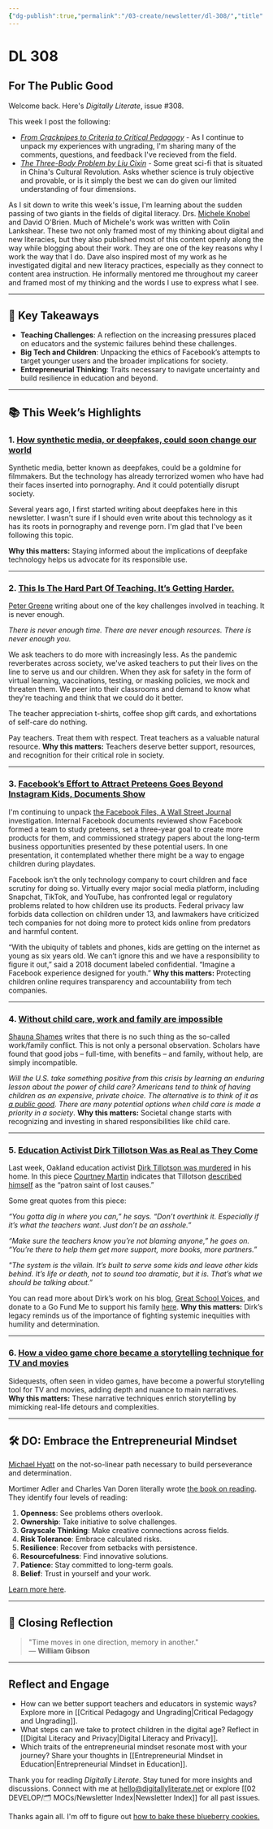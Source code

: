 ```yaml
---
{"dg-publish":true,"permalink":"/03-create/newsletter/dl-308/","title":"For The Public Good","tags":["education","facebook","futures","identity","privacy","social-media"]}
---
```



# DL 308

## For The Public Good

Welcome back. Here's _Digitally Literate_, issue #308.

This week I post the following:

- _[From Crackpipes to Criteria to Critical Pedagogy](https://wiobyrne.com/crackpipes-to-criteria-to-critical-pedagogy/)_ - As I continue to unpack my experiences with ungrading, I'm sharing many of the comments, questions, and feedback I've recieved from the field.
- _[The Three-Body Problem by Liu Cixin](https://wiobyrne.com/the-three-body-problem-by-liu-cixin/)_ - Some great sci-fi that is situated in China's Cultural Revolution. Asks whether science is truly objective and provable, or is it simply the best we can do given our limited understanding of four dimensions.

As I sit down to write this week's issue, I'm learning about the sudden passing of two giants in the fields of digital literacy. Drs. [Michele Knobel](https://en.wikipedia.org/wiki/Michele_Knobel) and David O'Brien. Much of Michele's work was written with Colin Lankshear. These two not only framed most of my thinking about digital and new literacies, but they also published most of this content openly along the way while blogging about their work. They are one of the key reasons why I work the way that I do. Dave also inspired most of my work as he investigated digital and new literacy practices, especially as they connect to content area instruction. He informally mentored me throughout my career and framed most of my thinking and the words I use to express what I see.

---

## 🔖 Key Takeaways

- **Teaching Challenges**: A reflection on the increasing pressures placed on educators and the systemic failures behind these challenges.  
- **Big Tech and Children**: Unpacking the ethics of Facebook’s attempts to target younger users and the broader implications for society.  
- **Entrepreneurial Thinking**: Traits necessary to navigate uncertainty and build resilience in education and beyond.  

---

## 📚 This Week’s Highlights

### 1. **[How synthetic media, or deepfakes, could soon change our world](https://www.youtube.com/watch?v=Yb1GCjmw8_8&t=7s)**  
Synthetic media, better known as deepfakes, could be a goldmine for filmmakers. But the technology has already terrorized women who have had their faces inserted into pornography. And it could potentially disrupt society.

Several years ago, I first started writing about deepfakes here in this newsletter. I wasn't sure if I should even write about this technology as it has its roots in pornography and revenge porn. I'm glad that I've been following this topic.

**Why this matters:** Staying informed about the implications of deepfake technology helps us advocate for its responsible use.

---

### 2. **[This Is The Hard Part Of Teaching. It’s Getting Harder.](https://www.forbes.com/sites/petergreene/2021-10-15/this-is-the-hard-part-of-teaching-its-getting-harder/?sh=617ad6178e84)**  
[Peter Greene](https://curmudgucation.blogspot.com/) writing about one of the key challenges involved in teaching. It is never enough.

_There is never enough time. There are never enough resources. There is never enough you._

We ask teachers to do more with increasingly less. As the pandemic reverberates across society, we've asked teachers to put their lives on the line to serve us and our children. When they ask for safety in the form of virtual learning, vaccinations, testing, or masking policies, we mock and threaten them. We peer into their classrooms and demand to know what they're teaching and think that we could do it better.

The teacher appreciation t-shirts, coffee shop gift cards, and exhortations of self-care do nothing.

Pay teachers. Treat them with respect. Treat teachers as a valuable natural resource.
**Why this matters:** Teachers deserve better support, resources, and recognition for their critical role in society.

---

### 3. **[Facebook’s Effort to Attract Preteens Goes Beyond Instagram Kids, Documents Show](https://www.wsj.com/articles/facebook-instagram-kids-tweens-attract-11632849667?mod=article_inline)**  
I'm continuing to unpack [the Facebook Files, A Wall Street Journal](https://www.wsj.com/articles/the-facebook-files-11631713039?mod=bigtop-breadcrumb) investigation. Internal Facebook documents reviewed show Facebook formed a team to study preteens, set a three-year goal to create more products for them, and commissioned strategy papers about the long-term business opportunities presented by these potential users. In one presentation, it contemplated whether there might be a way to engage children during playdates.

Facebook isn’t the only technology company to court children and face scrutiny for doing so. Virtually every major social media platform, including Snapchat, TikTok, and YouTube, has confronted legal or regulatory problems related to how children use its products. Federal privacy law forbids data collection on children under 13, and lawmakers have criticized tech companies for not doing more to protect kids online from predators and harmful content.

“With the ubiquity of tablets and phones, kids are getting on the internet as young as six years old. We can’t ignore this and we have a responsibility to figure it out,” said a 2018 document labeled confidential. “Imagine a Facebook experience designed for youth.”
**Why this matters:** Protecting children online requires transparency and accountability from tech companies.

---

### 4. **[Without child care, work and family are impossible](https://theconversation.com/without-child-care-work-and-family-are-impossible-137340)**  
[Shauna Shames](http://www.shaunashames.com/) writes that there is no such thing as the so-called work/family conflict. This is not only a personal observation. Scholars have found that good jobs – full-time, with benefits – and family, without help, are simply incompatible.

_Will the U.S. take something positive from this crisis by learning an enduring lesson about the power of child care? Americans tend to think of having children as an expensive, private choice. The alternative is to think of it as [a public good](https://plato.stanford.edu/entries/free-rider/#PubGoo). There are many potential options when child care is made a priority in a society_.
**Why this matters:** Societal change starts with recognizing and investing in shared responsibilities like child care.

---

### 5. **[Education Activist Dirk Tillotson Was as Real as They Come](https://educationpost.org/education-activist-dirk-tillotson-was-as-real-as-they-come/)**  
Last week, Oakland education activist [Dirk Tillotson was murdered](https://www.eastbaytimes.com/2021-10-02/man-fatally-shot-wife-wounded-in-oakland-home-invasion-robbery) in his home. In this piece [Courtney Martin](https://twitter.com/courtwrites) indicates that Tillotson [described himself](https://greatschoolvoices.org/meet-dirk/) as the “patron saint of lost causes.”

Some great quotes from this piece:

_“You gotta dig in where you can,” he says. “Don’t overthink it. Especially if it’s what the teachers want. Just don’t be an asshole.”_

_“Make sure the teachers know you’re not blaming anyone,” he goes on. “You’re there to help them get more support, more books, more partners.”_ 

_"The system is the villain. It’s built to serve some kids and leave other kids behind. It’s life or death, not to sound too dramatic, but it is. That’s what we should be talking about.”_

You can read more about Dirk’s work on his blog, [Great School Voices](https://greatschoolvoices.org/), and donate to a Go Fund Me to support his family [here](https://www.gofundme.com/f/support-dirk-tillotsons-family?d=:signedDonationId&utm_medium=email&utm_source=product&utm_campaign=p_email_m_pd-5332-donation-receipt-adyen&utm_content=internal).
**Why this matters:** Dirk’s legacy reminds us of the importance of fighting systemic inequities with humility and determination.

---

### 6. **[How a video game chore became a storytelling technique for TV and movies](https://www.inverse.com/gaming/side-quest-meaning-video-games)**  
Sidequests, often seen in video games, have become a powerful storytelling tool for TV and movies, adding depth and nuance to main narratives.  
**Why this matters:** These narrative techniques enrich storytelling by mimicking real-life detours and complexities.

---

## 🛠️ DO: Embrace the Entrepreneurial Mindset  

[Michael Hyatt](https://michaelhyatt.com/author/michaelhyatt/) on the not-so-linear path necessary to build perseverance and determination.

Mortimer Adler and Charles Van Doren literally wrote [the book on reading](https://www.amazon.com/gp/product/0671212095/ref=as_li_qf_asin_il_tl?ie=UTF8&tag=farnamstreet-20&creative=9325&linkCode=as2&creativeASIN=0671212095&linkId=95f640336f1079ee3b5acafcc3a34a84). They identify four levels of reading:

1. **Openness**: See problems others overlook.  
2. **Ownership**: Take initiative to solve challenges.  
3. **Grayscale Thinking**: Make creative connections across fields.  
4. **Risk Tolerance**: Embrace calculated risks.  
5. **Resilience**: Recover from setbacks with persistence.  
6. **Resourcefulness**: Find innovative solutions.  
7. **Patience**: Stay committed to long-term goals.  
8. **Belief**: Trust in yourself and your work.

[Learn more here](https://michaelhyatt.com/8-traits-of-the-entrepreneurial-mindset/).

---

## 🌟 Closing Reflection  

> "Time moves in one direction, memory in another."  
> — **William Gibson**

---

## Reflect and Engage

- How can we better support teachers and educators in systemic ways? Explore more in [[Critical Pedagogy and Ungrading\|Critical Pedagogy and Ungrading]].  
- What steps can we take to protect children in the digital age? Reflect in [[Digital Literacy and Privacy\|Digital Literacy and Privacy]].  
- Which traits of the entrepreneurial mindset resonate most with your journey? Share your thoughts in [[Entrepreneurial Mindset in Education\|Entrepreneurial Mindset in Education]].  

Thank you for reading _Digitally Literate_. Stay tuned for more insights and discussions. Connect with me at [hello@digitallyliterate.net](mailto:hello@digitallyliterate.net) or explore [[02 DEVELOP/🗂️ MOCs/Newsletter Index\|Newsletter Index]] for all past issues.

Thanks again all. I'm off to figure out [how to bake these blueberry cookies.](https://www.tasteofhome.com/article/blueberry-cookies-recipe/)